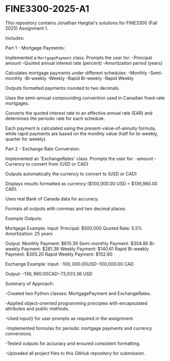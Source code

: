 # FINE3300-2025-A1

This repository contains Jonathan Hargitai's solutions for FINE3300 (Fall 2025) Assignment 1.

Includes:

Part 1 - Mortgage Payments:

Implemented a `MortgagePayment` class.
   Prompts the user for:
    -Principal amount
    -Quoted annual interest rate (percent)
    -Amortization period (years)
  
  Calculates mortgage payments under different schedules:
    -Monthly
    -Semi-monthly
    -Bi-weekly
    -Weekly
    -Rapid Bi-weekly
    -Rapid Weekly

  Outputs formatted payments rounded to two decimals.
  
  Uses the semi-annual compounding convention used in Canadian fixed-rate mortgages.
  
  Converts the quoted interest rate to an effective annual rate (EAR) and determines the periodic rate for each schedule.
  
  Each payment is calculated using the present-value-of-annuity formula, while rapid payments are based on the monthly value (half for bi-weekly,        quarter for weekly).

Part 2 - Exchange Rate Conversion:
  
  Implemented an 'ExchangeRates' class.
    Prompts the user for:
    -amount
    -Currency to convert from (USD or CAD)

  Outputs automatically the currency to convert to (USD or CAD)
  
  Displays results formatted as currency ($100,000.00 USD = $136,980.00 CAD).
  
  Uses real Bank of Canada data for accuracy.
  
  Formats all outputs with commas and two decimal places.

Example Outputs:
      
  Mortgage Example:
  Input:
    Principal: $500,000
    Quoted Rate: 5.5%
    Amortization: 25 years
    
  Output:
    Monthly Payment: $610.39
    Semi-monthly Payment: $304.85
    Bi-weekly Payment: $281.38
    Weekly Payment: $140.61
    Rapid Bi-weekly Payment: $305.20
    Rapid Weekly Payment: $152.60

  Exchange Example:
  Input:
    -$100,000.00 USD
    -$100,000.00 CAD

  Output:
    -$136,980.00 CAD
    -$73,003.36 USD

Summary of Approach:

  -Created two Python classes: MortgagePayment and ExchangeRates.
  
  -Applied object-oriented programming principles with encapsulated attributes and public methods.

  -Used input() for user prompts as required in the assignment.

  -Implemented formulas for periodic mortgage payments and currency conversions.
  
  -Tested outputs for accuracy and ensured consistent formatting.
  
  -Uploaded all project files to this GitHub repository for submission.
